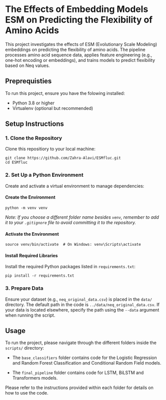 # The Effects of Embedding Models ESM on Predicting the Flexibility of Amino Acids

This project investigates the effects of ESM (Evolutionary Scale Modeling) embeddings on predicting the flexibility of amino acids. The pipeline processes amino acid sequence data, applies feature engineering (e.g., one-hot encoding or embeddings), and trains models to predict flexibility based on Neq values.

## Preprequisties

To run this project, ensure you have the folowing installed:
- Python 3.8 or higher
- Virtualenv (optional but recommended)

## Setup Instructions 

### 1. Clone the Repository

Clone this repositiory to your local machine:

```
git clone https://github.com/Zahra-Alavi/ESMfluc.git
cd ESMfluc
```

### 2. Set Up a Python Environment

Create and activate a virtual environment to manage dependencies:

#### Create the Environment
```
python -m venv venv
```
*Note: If you choose a different folder name besides `venv`, remember to add it to your `.gitignore` file to avoid committing it to the repository.*

#### Activate the Environment

```
source venv/bin/activate  # On Windows: venv\Scripts\activate
```

#### Install Required Libraries

Install the required Python packages listed in `requirements.txt`:

```
pip install -r requirements.txt
```

### 3. Prepare Data

Ensure your dataset (e.g., `neq_original_data.csv`) is placed in the `data/` directory. The default path in the code is `../data/neq_original_data.csv`. If your data is located elsewhere, specify the path using the `--data` argument when running the script.

## Usage

To run the project, please navigate through the different folders inside the `scripts/` directory:

  - The `base_classifiers` folder contains code for the Logistic Regression and Random Forest Classification and Conditional Random Field models.

  - The `final_pipeline` folder contains code for LSTM, BiLSTM and Transformers models.

Please refer to the instructions provided within each folder for details on how to use the code.

